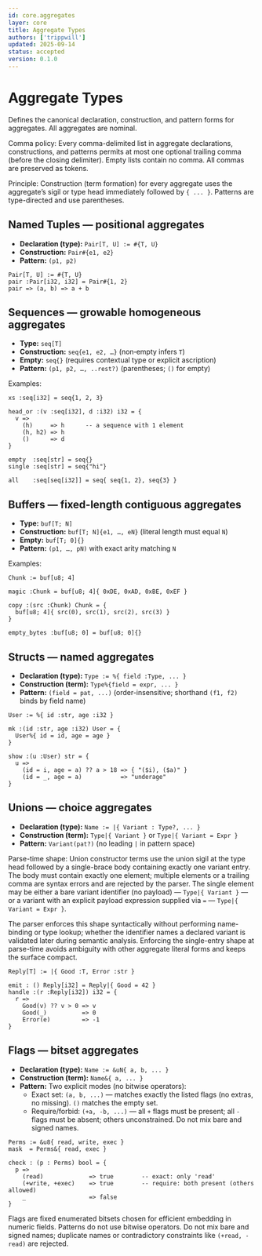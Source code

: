 ```yaml
---
id: core.aggregates
layer: core
title: Aggregate Types
authors: ['trippwill']
updated: 2025-09-14
status: accepted
version: 0.1.0
---
```


# Aggregate Types

Defines the canonical declaration, construction, and pattern forms for aggregates. All aggregates are nominal.

Comma policy: Every comma-delimited list in aggregate declarations, constructions, and patterns permits at most one optional trailing comma (before the closing delimiter). Empty lists contain no comma. All commas are preserved as tokens.

Principle: Construction (term formation) for every aggregate uses the aggregate’s sigil or type head immediately followed by `{ ... }`. Patterns are type-directed and use parentheses.

## Named Tuples — positional aggregates

- **Declaration (type):** `Pair[T, U] := #{T, U}`
- **Construction:** `Pair#{e1, e2}`
- **Pattern:** `(p1, p2)`

```brim
Pair[T, U] := #{T, U}
pair :Pair[i32, i32] = Pair#{1, 2}
pair => (a, b) => a + b
```

## Sequences — growable homogeneous aggregates

- **Type:** `seq[T]`
- **Construction:** `seq{e1, e2, …}` (non‑empty infers `T`)
- **Empty:** `seq{}` (requires contextual type or explicit ascription)
- **Pattern:** `(p1, p2, …, ..rest?)` (parentheses; `()` for empty)

Examples:
```brim
xs :seq[i32] = seq{1, 2, 3}

head_or :(v :seq[i32], d :i32) i32 = {
  v =>
    (h)     => h      -- a sequence with 1 element
    (h, h2) => h
    ()      => d
}

empty  :seq[str] = seq{}
single :seq[str] = seq{"hi"}

all    :seq[seq[i32]] = seq{ seq{1, 2}, seq{3} }
```

## Buffers — fixed-length contiguous aggregates

- **Type:** `buf[T; N]`
- **Construction:** `buf[T; N]{e1, …, eN}` (literal length must equal `N`)
- **Empty:** `buf[T; 0]{}`
- **Pattern:** `(p1, …, pN)` with exact arity matching `N`

Examples:
```brim
Chunk := buf[u8; 4]

magic :Chunk = buf[u8; 4]{ 0xDE, 0xAD, 0xBE, 0xEF }

copy :(src :Chunk) Chunk = {
  buf[u8; 4]{ src(0), src(1), src(2), src(3) }
}

empty_bytes :buf[u8; 0] = buf[u8; 0]{}
```

## Structs — named aggregates

- **Declaration (type):** `Type := %{ field :Type, ... }`
- **Construction (term):** `Type%{field = expr, ... }`
- **Pattern:** `(field = pat, ...)` (order-insensitive; shorthand `(f1, f2)` binds by field name)

```brim
User := %{ id :str, age :i32 }

mk :(id :str, age :i32) User = {
  User%{ id = id, age = age }
}

show :(u :User) str = {
  u =>
    (id = i, age = a) ?? a > 18 => { "($i), ($a)" }
    (id = _, age = a)           => "underage"
}
```

## Unions — choice aggregates

- **Declaration (type):** `Name := |{ Variant : Type?, ... }`
- **Construction (term):** `Type|{ Variant }` or `Type|{ Variant = Expr }`
- **Pattern:** `Variant(pat?)` (no leading `|` in pattern space)

Parse-time shape: Union constructor terms use the union sigil at the type head followed by a single-brace body containing exactly one variant entry. The body must contain exactly one element; multiple elements or a trailing comma are syntax errors and are rejected by the parser. The single element may be either a bare variant identifier (no payload) — `Type|{ Variant }` — or a variant with an explicit payload expression supplied via `=` — `Type|{ Variant = Expr }`.

The parser enforces this shape syntactically without performing name-binding or type lookup; whether the identifier names a declared variant is validated later during semantic analysis. Enforcing the single-entry shape at parse-time avoids ambiguity with other aggregate literal forms and keeps the surface compact.

```brim
Reply[T] := |{ Good :T, Error :str }

emit : () Reply[i32] = Reply|{ Good = 42 }
handle :(r :Reply[i32]) i32 = {
  r =>
    Good(v) ?? v > 0 => v
    Good(_)          => 0
    Error(e)         => -1
}
```

## Flags — bitset aggregates

- **Declaration (type):** `Name := &uN{ a, b, ... }`
- **Construction (term):** `Name&{ a, ... }`
- **Pattern:** Two explicit modes (no bitwise operators):
  - Exact set: `(a, b, ...)` — matches exactly the listed flags (no extras, no missing). `()` matches the empty set.
  - Require/forbid: `(+a, -b, ...)` — all `+` flags must be present; all `-` flags must be absent; others unconstrained. Do not mix bare and signed names.

```brim
Perms := &u8{ read, write, exec }
mask  = Perms&{ read, exec }

check : (p : Perms) bool = {
  p =>
    (read)             => true        -- exact: only 'read'
    (+write, +exec)    => true        -- require: both present (others allowed)
    _                  => false
}
```

Flags are fixed enumerated bitsets chosen for efficient embedding in numeric fields.
Patterns do not use bitwise operators. Do not mix bare and signed names; duplicate names or contradictory constraints like `(+read, -read)` are rejected.

